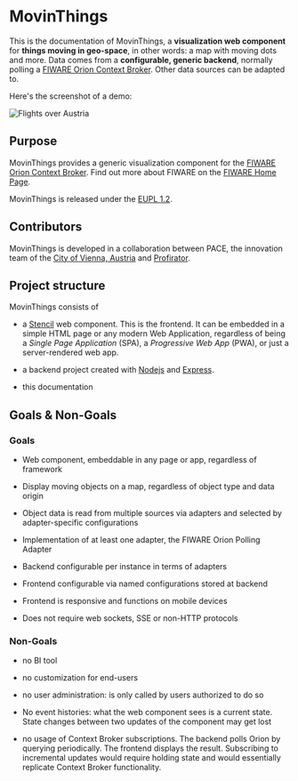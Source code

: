 # MovinThings

This is the documentation of MovinThings, a __visualization
web component__ for __things moving in geo-space__, in other
words: a map with moving dots and more. Data comes from a
__configurable, generic backend__, normally polling a
[FIWARE Orion Context
Broker](https://fiware-orion.readthedocs.io/en/master/).
Other data sources can be adapted to.

Here's the screenshot of a demo:

![Flights over Austria](img/screenshot_flights_over_austria.png)

## Purpose

MovinThings provides a generic visualization component for
the [FIWARE Orion Context
Broker](https://fiware-orion.readthedocs.io/en/master/).
Find out more about FIWARE on the [FIWARE Home
Page](https://www.fiware.org/).

MovinThings is released under the [EUPL
1.2](https://joinup.ec.europa.eu/collection/eupl/eupl-text-eupl-12).

## Contributors

MovinThings is developed in a collaboration between PACE,
the innovation team of the [City of Vienna,
Austria](https://www.wien.gv.at/) and
[Profirator](https://profirator.fi).

## Project structure

MovinThings consists of

* a [Stencil](https://stenciljs.com/) web component. This is 
  the frontend. It can be embedded in a simple HTML page or
  any modern Web Application, regardless of being a _Single
  Page Application_ (SPA), a _Progressive Web App_ (PWA), or
  just a server-rendered web app.

* a backend project created with
  [Nodejs](https://nodejs.org/) and
  [Express](https://expressjs.com/).

* this documentation

## Goals & Non-Goals

### Goals

* Web component, embeddable in any page or app, regardless of
  framework

* Display moving objects on a map, regardless of object type
  and data origin

* Object data is read from multiple sources via
  adapters and selected by adapter-specific configurations

* Implementation of at least one adapter, the FIWARE Orion Polling 
  Adapter

* Backend configurable per instance in terms of adapters

* Frontend configurable via named configurations stored at
  backend

* Frontend is responsive and functions on mobile devices

* Does not require web sockets, SSE or non-HTTP protocols

### Non-Goals

* no BI tool

* no customization for end-users

* no user administration: is only called by users authorized
  to do so

* No event histories: what the web component sees is a
  current state. State changes between two updates of the
  component may get lost
  
* no usage of Context Broker subscriptions. The backend polls 
  Orion by querying periodically. The frontend displays the result.
  Subscribing to incremental updates would require holding state
  and would essentially replicate Context Broker functionality.

